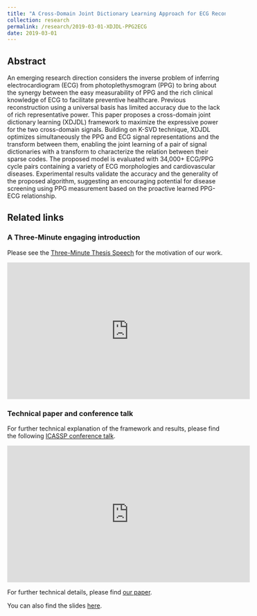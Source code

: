 ```yaml
---
title: "A Cross-Domain Joint Dictionary Learning Approach for ECG Reconstruction from PPG"
collection: research
permalink: /research/2019-03-01-XDJDL-PPG2ECG
date: 2019-03-01
---
```

## Abstract
An emerging research direction considers the inverse problem of inferring electrocardiogram (ECG) from photoplethysmogram (PPG) to bring about the synergy between the easy measurability of PPG and the rich clinical knowledge of ECG to facilitate preventive healthcare. Previous reconstruction using a universal basis has limited accuracy due to the lack of rich representative power. This paper proposes a cross-domain joint dictionary learning (XDJDL) framework to maximize the expressive power for the two cross-domain signals. Building on K-SVD technique, XDJDL optimizes simultaneously the PPG and ECG signal representations and the transform between them, enabling the joint learning of a pair of signal dictionaries with a transform to characterize the relation between their sparse codes. The proposed model is evaluated with 34,000+ ECG/PPG cycle pairs containing a variety of ECG morphologies and cardiovascular diseases. Experimental results validate the accuracy and the generality of the proposed algorithm, suggesting an encouraging potential for disease screening using PPG measurement based on the proactive learned PPG-ECG relationship.

## Related links

### A Three-Minute engaging introduction
Please see the [Three-Minute Thesis Speech](https://youtu.be/F8fYKDbBZ5Q) for the motivation of our work.
<iframe width="560" height="315" src="https://www.youtube.com/embed/F8fYKDbBZ5Q" frameborder="0" allow="autoplay; encrypted-media" allowfullscreen></iframe>

### Technical paper and conference talk
For further technical explanation of the framework and results, please find the following [ICASSP conference talk](https://youtu.be/3K5BkITTU-c).

<iframe width="560" height="315" src="https://www.youtube.com/embed/3K5BkITTU-c" frameborder="0" allow="autoplay; encrypted-media" allowfullscreen></iframe>

For further technical details, please find [our paper](https://ieeexplore.ieee.org/document/9054242).

You can also find the slides [here](https://sigport.org/documents/cross-domain-joint-dictionary-learning-ecg-reconstruction-ppg).
